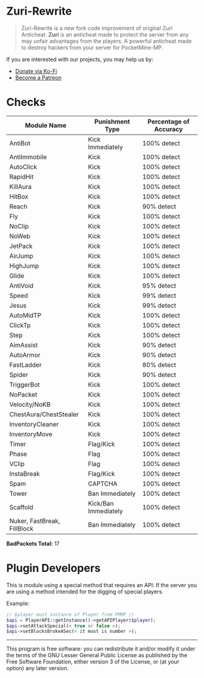 # Zuri-Rewrite
> Zuri-Rewrite is a new fork code improvement of original Zuri Anticheat.
**Zuri** is an anticheat made to protect the server from any may unfair advantages from the players. A powerful anticheat made to destroy hackers from your server for PocketMine-MP.

If you are interested with our projects, you may help us by:
- [Donate via Ko-Fi](https://ko-fi.com/xqwtxon)
- [Become a Patreon](https://patreon.com/xwertxy)

# Checks
| **Module Name**             | **Punishment Type**  | **Percentage of Accuracy** |
|-----------------------------|----------------------|----------------------------|
| AntiBot                       | Kick Immediately   | 100% detect                |
| AntiImmobile                   | Kick                 | 100% detect                |
| AutoClick                   | Kick                 | 100% detect                |
| RapidHit                    | Kick                 | 100% detect                |
| KillAura                    | Kick                 | 100% detect                |
| HitBox                      | Kick                 | 100% detect                |
| Reach                       | Kick                 | 90% detect                 |
| Fly                         | Kick                 | 100% detect                |
| NoClip                      | Kick                 | 100% detect                |
| NoWeb                       | Kick                 | 100% detect                |
| JetPack                     | Kick                 | 100% detect                |
| AirJump                     | Kick                 | 100% detect                |
| HighJump                    | Kick                 | 100% detect                |
| Glide                       | Kick                 | 100% detect                |
| AntiVoid                    | Kick                 | 95% detect                 |
| Speed                       | Kick                 | 99% detect                 |
| Jesus                       | Kick                 | 99% detect                 |
| AutoMidTP                   | Kick                 | 100% detect                |
| ClickTp                     | Kick                 | 100% detect                |
| Step                        | Kick                 | 100% detect                |
| AimAssist                   | Kick                 | 90% detect                 |
| AutoArmor                   | Kick                 | 90% detect                 |
| FastLadder                  | Kick                 | 80% detect                 |
| Spider                      | Kick                 | 90% detect                 |
| TriggerBot                  | Kick                 | 100% detect                |
| NoPacket                    | Kick                 | 100% detect                |
| Velocity/NoKB               | Kick                 | 100% detect                |
| ChestAura/ChestStealer      | Kick                 | 100% detect                |
| InventoryCleaner            | Kick                 | 100% detect                |
| InventoryMove               | Kick                 | 100% detect                |
| Timer                       | Flag/Kick            | 100% detect                |
| Phase                       | Flag                 | 100% detect                |
| VClip                       | Flag                 | 100% detect                |
| InstaBreak                  | Flag/Kick            | 100% detect                |
| Spam                        | CAPTCHA              | 100% detect                |
| Tower                       | Ban Immediately      | 100% detect                |
| Scaffold                    | Kick/Ban Immediately | 100% detect                |
| Nuker, FastBreak, FillBlock | Ban Immediately      | 100% detect                |

**BadPackets Total:** 17

# Plugin Developers
This is module using a special method that requires an API: If the server you are using a method intended for the digging of special players.

Example:
```php
// $player must instance of Player from PMMP //
$api = PlayerAPI::getInstance()->getAPIPlayer($player);
$api->setAttackSpecial(< true or false >);
$api->setBlocksBrokeASec(< it must is number >);
```


<hr>


This program is free software: you can redistribute it and/or modify it under the terms of the GNU Lesser General Public License as published by the Free Software Foundation, either version 3 of the License, or (at your option) any later version.